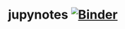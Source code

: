 # jupynotes [![Binder](https://mybinder.org/badge_logo.svg)](https://mybinder.org/v2/gh/xeloth12/jupynotes.git/main)
